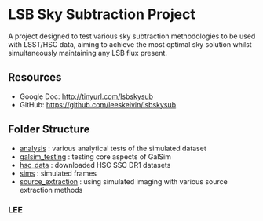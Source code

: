 # LSB Sky Subtraction Project

A project designed to test various sky subtraction methodologies to be used with LSST/HSC data, aiming to achieve the most optimal sky solution whilst simultaneously maintaining any LSB flux present. 

## Resources

* Google Doc: http://tinyurl.com/lsbskysub
* GitHub: https://github.com/leeskelvin/lsbskysub

## Folder Structure

* [analysis](analysis) : various analytical tests of the simulated dataset 
* [galsim_testing](galsim_testing) : testing core aspects of GalSim 
* [hsc_data](hsc_data) : downloaded HSC SSC DR1 datasets 
* [sims](sims) : simulated frames 
* [source_extraction](source_extraction) : using simulated imaging with various source extraction methods 

### LEE

